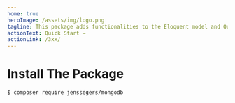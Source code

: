 ```yaml
---
home: true
heroImage: /assets/img/logo.png
tagline: This package adds functionalities to the Eloquent model and Query builder for MongoDB, using the original Laravel API. This library extends the original Laravel classes, so it uses exactly the same methods.
actionText: Quick Start →
actionLink: /3xx/
---
```


# Install The Package
```bash
$ composer require jenssegers/mongodb
```